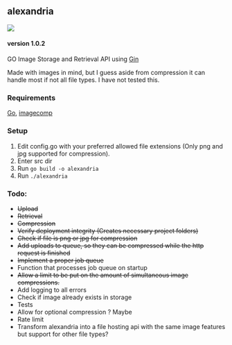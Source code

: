 ## alexandria
<img class="badge" tag="github.com/alexandria-api/go" src="https://goreportcard.com/badge/github.com/alexandria-api/go">

#### version 1.0.2
GO Image Storage and Retrieval API using [Gin](https://github.com/gin-gonic/gin)

Made with images in mind, but I guess aside from compression it can handle most if not all file types. I have not tested this.
### Requirements
[Go](https://www.php.net/), [imagecomp](https://github.com/aprimadi/imagecomp)

### Setup
1. Edit config.go with your preferred allowed file extensions (Only png and jpg supported for compression).
2. Enter src dir
3. Run `go build -o alexandria`
2. Run `./alexandria`

### Todo:
- ~~Upload~~
- ~~Retrieval~~
- ~~Compression~~
- ~~Verify deployment integrity (Creates necessary project folders)~~
- ~~Check if file is png or jpg for compression~~
- ~~Add uploads to queue, so they can be compressed while the http request is finished~~
- ~~Implement a proper job queue~~
- Function that processes job queue on startup
- ~~Allow a limit to be put on the amount of simultaneous image compressions.~~
- Add logging to all errors
- Check if image already exists in storage
- Tests
- Allow for optional compression ? Maybe
- Rate limit
- Transform alexandria into a file hosting api with the same image features but support for other file types?
